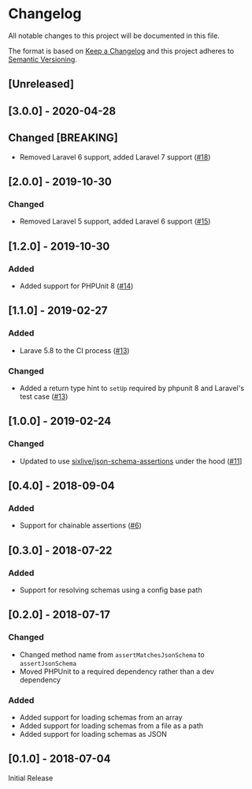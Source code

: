 # Changelog
All notable changes to this project will be documented in this file.

The format is based on [Keep a Changelog](http://keepachangelog.com/en/1.0.0/) and this project adheres to [Semantic Versioning](http://semver.org/spec/v2.0.0.html).

## [Unreleased]
## [3.0.0] - 2020-04-28
## Changed [BREAKING]
* Removed Laravel 6 support, added Laravel 7 support ([#18](https://github.com/sixlive/laravel-json-schema-assertions/pull/18))

## [2.0.0] - 2019-10-30
### Changed
* Removed Laravel 5 support, added Laravel 6 support ([#15](https://github.com/sixlive/laravel-json-schema-assertions/pull/15))

## [1.2.0] - 2019-10-30
### Added
* Added support for PHPUnit 8 ([#14](https://github.com/sixlive/laravel-json-schema-assertions/pull/14))

## [1.1.0] - 2019-02-27
### Added
* Larave 5.8 to the CI process ([#13](https://github.com/sixlive/laravel-json-schema-assertions/pull/13))

### Changed
* Added a return type hint to `setUp` required by phpunit 8 and Laravel's test case ([#13](https://github.com/sixlive/laravel-json-schema-assertions/pull/13))


## [1.0.0] - 2019-02-24
### Changed
* Updated to use [sixlive/json-schema-assertions](https://github.com/sixlive/json-schema-assertions) under the hood ([#11](https://github.com/sixlive/laravel-json-schema-assertions/pull/11)]

## [0.4.0] - 2018-09-04
### Added
* Support for chainable assertions ([#6](https://github.com/sixlive/laravel-json-schema-assertions/pull/6))

## [0.3.0] - 2018-07-22
### Added
* Support for resolving schemas using a config base path

## [0.2.0] - 2018-07-17
### Changed
* Changed method name from `assertMatchesJsonSchema` to `assertJsonSchema`
* Moved PHPUnit to a required dependency rather than a dev dependency

### Added
* Added support for loading schemas from an array
* Added support for loading schemas from a file as a path
* Added support for loading schemas as JSON

## [0.1.0] - 2018-07-04
Initial Release
